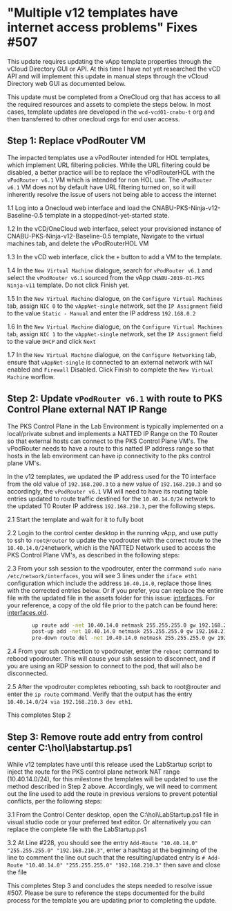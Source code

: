 # "Multiple v12 templates have internet access problems" Fixes #507

This update requires updating the vApp template properties through the vCloud Directory GUI or API. At this time I have not yet researched the vCD API and will implement this update in manual steps through the vCloud Directory web GUI as documented below.

This update must be completed from a OneCloud org that has access to all the required resources and assets to complete the steps below. In most cases, template updates are developed in the `wcd-vcd01-cnabu-t` org and then transferred to other onecloud orgs for end user access.

## Step 1: Replace vPodRouter VM

The impacted templates use a vPodRouter intended for HOL templates, which implement URL filtering policies. While the URL filtering could be disabled, a better practice will be to replace the vPodRouterHOL with the `vPodRouter v6.1` VM which is intended for non HOL use. The `vPodRouter v6.1` VM does not by default have URL filtering turned on, so it will inherently resolve the issue of users not being able to access the internet

1.1 Log into a Onecloud web interface and load the CNABU-PKS-Ninja-v12-Baseline-0.5 template in a stopped/not-yet-started state.

1.2 In the vCD/OneCloud web interface, select your provisioned instance of CNABU-PKS-Ninja-v12-Baseline-0.5 template, Navigate to the virtual machines tab, and delete the vPodRouterHOL VM

1.3 In the vCD web interface, click the `+` button to add a VM to the template. 

1.4 In the `New Virtual Machine` dialogue, search for `vPodRouter v6.1` and select the `vPodRouter v6.1` sourced from the vApp `CNABU-2019-01-PKS Ninja-v11` template. Do not click Finish yet. 

1.5 In the `New Virtual Machine` dialogue, on the `Configure Virtual Machines` tab, assign `NIC 0` to the `vAppNet-single` network, set the `IP Assignment` field to the value `Static - Manual` and enter the IP address `192.168.0.2`

1.6 In the `New Virtual Machine` dialogue, on the `Configure Virtual Machines` tab, assign `NIC 1` to the `vAppNet-single` network, set the `IP Assignment` field to the value `DHCP` and click `Next`

1.7 In the `New Virtual Machine` dialogue, on the `Configure Networking` tab, ensure that `vAppNet-single` is connected to an external network with `NAT` enabled and `Firewall` Disabled. Click Finish to complete the `New Virtual Machine` worflow. 

## Step 2: Update `vPodRouter v6.1` with route to PKS Control Plane external NAT IP Range

The PKS Control Plane in the Lab Environment is typically implemented on a local/private subnet and implements a NATTED IP Range on the T0 Router so that external hosts can connect to the PKS Control Plane VM's. The vPodRouter needs to have a route to this natted IP address range so that hosts in the lab environment can have ip connectivity to the pks control plane VM's. 

In the v12 templates, we updated the IP address used for the T0 interface from the old value of `192.168.200.3` to a new value of `192.168.210.3` and so accordingly, the `vPodRouter v6.1` VM will need to have its routing table entries updated to route traffic destined for the `10.40.14.0/24` network to the updated T0 Router IP address `192.168.210.3`, per the following steps.

2.1 Start the template and wait for it to fully boot

2.2 Login to the control center desktop in the running vApp, and use putty to ssh to `root@router` to update the vpodrouter with the correct route to the `10.40.14.0/24`network, which is the NATTED Network used to access the PKS Control Plane VM's, as described in the following steps:

2.3 From your ssh session to the vpodrouter, enter the command `sudo nano /etc/network/interfaces`, you will see 3 lines under the `iface eth1` configuration which include the address `10.40.14.0`, replace those lines with the corrected entries below. Or if you prefer, you can replace the entire file with the updated file in the assets folder for this issue: [interfaces](./Assets/interfaces). For your reference, a copy of the old file prior to the patch can be found here: [interfaces.old](./Assets/interfaces.old).

```bash
        up route add -net 10.40.14.0 netmask 255.255.255.0 gw 192.168.210.3
        post-up add -net 10.40.14.0 netmask 255.255.255.0 gw 192.168.210.3
        pre-down route del -net 10.40.14.0 netmask 255.255.255.0 gw 192.168.210.3
```
2.4 From your ssh connection to vpodrouter, enter the `reboot` command to rebood vpodrouter. This will cause your ssh session to disconnect, and if you are using an RDP session to connect to the pod, that will also be disconnected. 

2.5 After the vpodrouter completes rebooting, ssh back to root@router and enter the `ip route` command. Verify that the output has the entry `10.40.14.0/24 via 192.168.210.3 dev eth1`. 

This completes Step 2

## Step 3: Remove route add entry from control center C:\hol\labstartup.ps1

While v12 templates have until this release used the LabStartup script to inject the route for the PKS control plane network NAT range (10.40.14.0/24), for this milestone the templates will be updated to use the method described in Step 2 above. Accordingly, we will need to comment out the line used to add the route in previous versions to prevent potential conflicts, per the following steps:

3.1 From the Control Center desktop, open the C:\hol\LabStartup.ps1 file in visual studio code or your preferred text editor. Or alternatively you can replace the complete file with the LabStartup.ps1

3.2 At Line #228, you should see the entry `Add-Route "10.40.14.0" "255.255.255.0" "192.168.210.3"`, enter a hashtag at the beginning of the line to comment the line out such that the resulting/updated entry is `# Add-Route "10.40.14.0" "255.255.255.0" "192.168.210.3"` then save and close the file

This completes Step 3 and concludes the steps needed to resolve issue #507. Please be sure to reference the steps documented for the build process for the template you are updating prior to completing the update. 